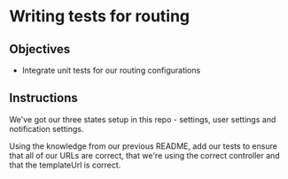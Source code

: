 # Writing tests for routing

## Objectives

- Integrate unit tests for our routing configurations

## Instructions

We've got our three states setup in this repo - settings, user settings and notification settings.

Using the knowledge from our previous README, add our tests to ensure that all of our URLs are correct, that we're using the correct controller and that the templateUrl is correct.